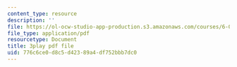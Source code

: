 ```yaml
---
content_type: resource
description: ''
file: https://ol-ocw-studio-app-production.s3.amazonaws.com/courses/6-02-introduction-to-eecs-ii-digital-communication-systems-fall-2012/776c6ce0d8c5d42389a4df752bbb7dc0_jNzdhBVU620.pdf
file_type: application/pdf
resourcetype: Document
title: 3play pdf file
uid: 776c6ce0-d8c5-d423-89a4-df752bbb7dc0
---
```

